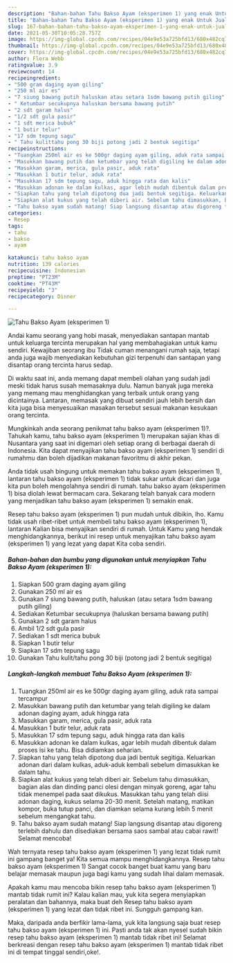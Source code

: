 ```yaml
---
description: "Bahan-bahan Tahu Bakso Ayam (eksperimen 1) yang enak Untuk Jualan"
title: "Bahan-bahan Tahu Bakso Ayam (eksperimen 1) yang enak Untuk Jualan"
slug: 167-bahan-bahan-tahu-bakso-ayam-eksperimen-1-yang-enak-untuk-jualan
date: 2021-05-30T10:05:28.757Z
image: https://img-global.cpcdn.com/recipes/04e9e53a725bfd13/680x482cq70/tahu-bakso-ayam-eksperimen-1-foto-resep-utama.jpg
thumbnail: https://img-global.cpcdn.com/recipes/04e9e53a725bfd13/680x482cq70/tahu-bakso-ayam-eksperimen-1-foto-resep-utama.jpg
cover: https://img-global.cpcdn.com/recipes/04e9e53a725bfd13/680x482cq70/tahu-bakso-ayam-eksperimen-1-foto-resep-utama.jpg
author: Flora Webb
ratingvalue: 3.9
reviewcount: 14
recipeingredient:
- "500 gram daging ayam giling"
- "250 ml air es"
- "7 siung bawang putih haluskan atau setara 1sdm bawang putih giling"
- " Ketumbar secukupnya haluskan bersama bawang putih"
- "2 sdt garam halus"
- "1/2 sdt gula pasir"
- "1 sdt merica bubuk"
- "1 butir telur"
- "17 sdm tepung sagu"
- " Tahu kulittahu pong 30 biji potong jadi 2 bentuk segitiga"
recipeinstructions:
- "Tuangkan 250ml air es ke 500gr daging ayam giling, aduk rata sampai tercampur"
- "Masukkan bawang putih dan ketumbar yang telah digiling ke dalam adonan daging ayam, aduk hingga rata"
- "Masukkan garam, merica, gula pasir, aduk rata"
- "Masukkan 1 butir telur, aduk rata"
- "Masukkan 17 sdm tepung sagu, aduk hingga rata dan kalis"
- "Masukkan adonan ke dalam kulkas, agar lebih mudah dibentuk dalam proses isi ke tahu. Bisa didiamkan seharian."
- "Siapkan tahu yang telah dipotong dua jadi bentuk segitiga. Keluarkan adonan dari dalam kulkas, aduk-aduk kembali sebelum dimasukkan ke dalam tahu."
- "Siapkan alat kukus yang telah diberi air. Sebelum tahu dimasukkan, bagian alas dan dinding panci olesi dengan minyak goreng, agar tahu tidak menempel pada saat dikukus. Masukkan tahu yang telah diisi adonan daging, kukus selama 20-30 menit. Setelah matang, matikan kompor, buka tutup panci, dan diamkan selama kurang lebih 5 menit sebelum mengangkat tahu."
- "Tahu bakso ayam sudah matang! Siap langsung disantap atau digoreng terlebih dahulu dan disediakan bersama saos sambal atau cabai rawit! Selamat mencoba!"
categories:
- Resep
tags:
- tahu
- bakso
- ayam

katakunci: tahu bakso ayam 
nutrition: 139 calories
recipecuisine: Indonesian
preptime: "PT23M"
cooktime: "PT43M"
recipeyield: "3"
recipecategory: Dinner

---
```



![Tahu Bakso Ayam (eksperimen 1)](https://img-global.cpcdn.com/recipes/04e9e53a725bfd13/680x482cq70/tahu-bakso-ayam-eksperimen-1-foto-resep-utama.jpg)

Andai kamu seorang yang hobi masak, menyediakan santapan mantab untuk keluarga tercinta merupakan hal yang membahagiakan untuk kamu sendiri. Kewajiban seorang ibu Tidak cuman menangani rumah saja, tetapi anda juga wajib menyediakan kebutuhan gizi terpenuhi dan santapan yang disantap orang tercinta harus sedap.

Di waktu  saat ini, anda memang dapat membeli olahan yang sudah jadi meski tidak harus susah memasaknya dulu. Namun banyak juga mereka yang memang mau menghidangkan yang terbaik untuk orang yang dicintainya. Lantaran, memasak yang dibuat sendiri jauh lebih bersih dan kita juga bisa menyesuaikan masakan tersebut sesuai makanan kesukaan orang tercinta. 



Mungkinkah anda seorang penikmat tahu bakso ayam (eksperimen 1)?. Tahukah kamu, tahu bakso ayam (eksperimen 1) merupakan sajian khas di Nusantara yang saat ini digemari oleh setiap orang di berbagai daerah di Indonesia. Kita dapat menyajikan tahu bakso ayam (eksperimen 1) sendiri di rumahmu dan boleh dijadikan makanan favoritmu di akhir pekan.

Anda tidak usah bingung untuk memakan tahu bakso ayam (eksperimen 1), lantaran tahu bakso ayam (eksperimen 1) tidak sukar untuk dicari dan juga kita pun boleh mengolahnya sendiri di rumah. tahu bakso ayam (eksperimen 1) bisa diolah lewat bermacam cara. Sekarang telah banyak cara modern yang menjadikan tahu bakso ayam (eksperimen 1) semakin enak.

Resep tahu bakso ayam (eksperimen 1) pun mudah untuk dibikin, lho. Kamu tidak usah ribet-ribet untuk membeli tahu bakso ayam (eksperimen 1), lantaran Kalian bisa menyajikan sendiri di rumah. Untuk Kamu yang hendak menghidangkannya, berikut ini resep untuk menyajikan tahu bakso ayam (eksperimen 1) yang lezat yang dapat Kita coba sendiri.

<!--inarticleads1-->

##### Bahan-bahan dan bumbu yang digunakan untuk menyiapkan Tahu Bakso Ayam (eksperimen 1):

1. Siapkan 500 gram daging ayam giling
1. Gunakan 250 ml air es
1. Gunakan 7 siung bawang putih, haluskan (atau setara 1sdm bawang putih giling)
1. Sediakan  Ketumbar secukupnya (haluskan bersama bawang putih)
1. Gunakan 2 sdt garam halus
1. Ambil 1/2 sdt gula pasir
1. Sediakan 1 sdt merica bubuk
1. Siapkan 1 butir telur
1. Siapkan 17 sdm tepung sagu
1. Gunakan  Tahu kulit/tahu pong 30 biji (potong jadi 2 bentuk segitiga)




<!--inarticleads2-->

##### Langkah-langkah membuat Tahu Bakso Ayam (eksperimen 1):

1. Tuangkan 250ml air es ke 500gr daging ayam giling, aduk rata sampai tercampur
1. Masukkan bawang putih dan ketumbar yang telah digiling ke dalam adonan daging ayam, aduk hingga rata
1. Masukkan garam, merica, gula pasir, aduk rata
1. Masukkan 1 butir telur, aduk rata
1. Masukkan 17 sdm tepung sagu, aduk hingga rata dan kalis
1. Masukkan adonan ke dalam kulkas, agar lebih mudah dibentuk dalam proses isi ke tahu. Bisa didiamkan seharian.
1. Siapkan tahu yang telah dipotong dua jadi bentuk segitiga. Keluarkan adonan dari dalam kulkas, aduk-aduk kembali sebelum dimasukkan ke dalam tahu.
1. Siapkan alat kukus yang telah diberi air. Sebelum tahu dimasukkan, bagian alas dan dinding panci olesi dengan minyak goreng, agar tahu tidak menempel pada saat dikukus. Masukkan tahu yang telah diisi adonan daging, kukus selama 20-30 menit. Setelah matang, matikan kompor, buka tutup panci, dan diamkan selama kurang lebih 5 menit sebelum mengangkat tahu.
1. Tahu bakso ayam sudah matang! Siap langsung disantap atau digoreng terlebih dahulu dan disediakan bersama saos sambal atau cabai rawit! Selamat mencoba!




Wah ternyata resep tahu bakso ayam (eksperimen 1) yang lezat tidak rumit ini gampang banget ya! Kita semua mampu menghidangkannya. Resep tahu bakso ayam (eksperimen 1) Sangat cocok banget buat kamu yang baru belajar memasak maupun juga bagi kamu yang sudah lihai dalam memasak.

Apakah kamu mau mencoba bikin resep tahu bakso ayam (eksperimen 1) mantab tidak rumit ini? Kalau kalian mau, yuk kita segera menyiapkan peralatan dan bahannya, maka buat deh Resep tahu bakso ayam (eksperimen 1) yang lezat dan tidak ribet ini. Sungguh gampang kan. 

Maka, daripada anda berfikir lama-lama, yuk kita langsung saja buat resep tahu bakso ayam (eksperimen 1) ini. Pasti anda tak akan nyesel sudah bikin resep tahu bakso ayam (eksperimen 1) mantab tidak ribet ini! Selamat berkreasi dengan resep tahu bakso ayam (eksperimen 1) mantab tidak ribet ini di tempat tinggal sendiri,oke!.

